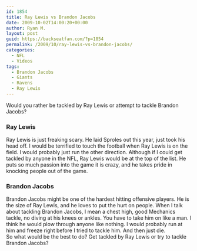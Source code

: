 ```yaml
---
id: 1854
title: Ray Lewis vs Brandon Jacobs
date: 2009-10-02T14:00:20+00:00
author: Ryan M.
layout: post
guid: https://backseatfan.com/?p=1854
permalink: /2009/10/ray-lewis-vs-brandon-jacobs/
categories:
  - NFL
  - Videos
tags:
  - Brandon Jacobs
  - Giants
  - Ravens
  - Ray Lewis
---
```


<div class="entry">
  <p>
    Would you rather be tackled by Ray Lewis or attempt to tackle Brandon Jacobs?
  </p>

  <h3>
    <strong>R</strong><strong>ay Lewis<br /> </strong>
  </h3>

  <p>
  </p>

  <p>
    Ray Lewis is just freaking scary. He laid Sproles out this year, just took his head off. I would be terrified to touch the football when Ray Lewis is on the field. I would probably just run the other direction. Although if I could get tackled by anyone in the NFL, Ray Lewis would be at the top of the list. He puts so much passion into the game it is crazy, and he takes pride in knocking people out of the game.
  </p>

  <h3>
    <strong>Brandon Jacobs<br /> </strong>
  </h3>

  <p>
  </p>

  <div>
    Brandon Jacobs might be one of the hardest hitting offensive players. He is the size of Ray Lewis, and he loves to put the hurt on people. When I talk about tackling Brandon Jacobs, I mean a chest high, good Mechanics tackle, no diving at his knees or ankles. You have to take him on like a man. I think he would plow through anyone like nothing.  I would probably run at him and freeze right before I tried to tackle him. And then just die.
  </div>

  <div>
    So what would be the best to do? Get tackled by Ray Lewis or try to tackle Brandon Jacobs?
  </div>
</div>
